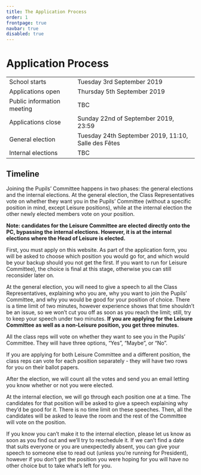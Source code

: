```yaml
---
title: The Application Process
order: 1
frontpage: true
navbar: true
disabled: true
---
```

# Application Process

|                            |                                                     |
| -------------------------- | --------------------------------------------------- |
| School starts              | Tuesday 3rd September 2019                          |
| Applications open          | Thursday 5th September 2019                         |
| Public information meeting | TBC                                                 |
| Applications close         | Sunday 22nd of September 2019, 23:59                |
| General election           | Tuesday 24th September 2019, 11:10, Salle des Fêtes |
| Internal elections         | TBC                                                 |

## Timeline

Joining the Pupils’ Committee happens in two phases: the general elections and the internal elections. At the general election, the Class Representatives vote on whether they want you in the Pupils’ Committee (without a specific position in mind, except Leisure positions), while at the internal election the other newly elected members vote on your position.

**Note: candidates for the Leisure Committee are elected directly onto the PC, bypassing the internal elections. However, it is at the internal elections where the Head of Leisure is elected.**

First, you must apply on this website. As part of the application form, you will be asked to choose which position you would go for, and which would be your backup should you not get the first. If you want to run for Leisure Committee), the choice is final at this stage, otherwise you can still reconsider later on.

At the general election, you will need to give a speech to all the Class Representatives, explaining who you are, why you want to join the Pupils’ Committee, and why you would be good for your position of choice. There is a time limit of two minutes, however experience shows that time shouldn’t be an issue, so we won’t cut you off as soon as you reach the limit; still, try to keep your speech under two minutes. **If you are applying for the Leisure Committee as well as a non-Leisure position, you get three minutes.**

All the class reps will vote on whether they want to see you in the Pupils’ Committee. They will have three options, “Yes”, “Maybe”, or “No”.

If you are applying for both Leisure Committee and a different position, the class reps can vote for each position separately - they will have two rows for you on their ballot papers.

After the election, we will count all the votes and send you an email letting you know whether or not you were elected.

At the internal election, we will go through each position one at a time. The candidates for that position will be asked to give a speech explaining why they’d be good for it. There is no time limit on these speeches. Then, all the candidates will be asked to leave the room and the rest of the Committee will vote on the position.

If you know you can’t make it to the internal election, please let us know as soon as you find out and we’ll try to reschedule it. If we can’t find a date that suits everyone or you are unexpectedly absent, you can give your speech to someone else to read out (unless you’re running for President), however if you don’t get the position you were hoping for you will have no other choice but to take what’s left for you.
